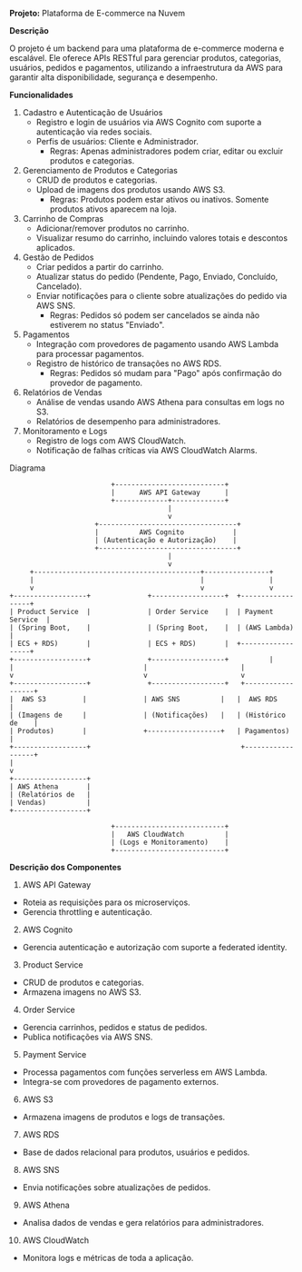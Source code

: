 **Projeto:** Plataforma de E-commerce na Nuvem

**Descrição**

O projeto é um backend para uma plataforma de e-commerce moderna e escalável. 
Ele oferece APIs RESTful para gerenciar produtos, categorias, usuários, pedidos 
e pagamentos, utilizando a infraestrutura da AWS para garantir alta disponibilidade, 
segurança e desempenho.

**Funcionalidades**
1. Cadastro e Autenticação de Usuários
   - Registro e login de usuários via AWS Cognito com suporte a autenticação via redes sociais.
   - Perfis de usuários: Cliente e Administrador.
     - Regras:
     Apenas administradores podem criar, editar ou excluir produtos e categorias.
2. Gerenciamento de Produtos e Categorias
   - CRUD de produtos e categorias.
   - Upload de imagens dos produtos usando AWS S3.
     - Regras:
     Produtos podem estar ativos ou inativos. Somente produtos ativos aparecem na loja.
3. Carrinho de Compras
   - Adicionar/remover produtos no carrinho.
   - Visualizar resumo do carrinho, incluindo valores totais e descontos aplicados.
4. Gestão de Pedidos
   - Criar pedidos a partir do carrinho.
   - Atualizar status do pedido (Pendente, Pago, Enviado, Concluído, Cancelado).
   - Enviar notificações para o cliente sobre atualizações do pedido via AWS SNS.
     - Regras:
     Pedidos só podem ser cancelados se ainda não estiverem no status "Enviado".
5. Pagamentos
   - Integração com provedores de pagamento usando AWS Lambda para processar pagamentos.
   - Registro de histórico de transações no AWS RDS.
     - Regras:
     Pedidos só mudam para "Pago" após confirmação do provedor de pagamento.
6. Relatórios de Vendas
   - Análise de vendas usando AWS Athena para consultas em logs no S3.
   - Relatórios de desempenho para administradores.
7. Monitoramento e Logs
   - Registro de logs com AWS CloudWatch.
   - Notificação de falhas críticas via AWS CloudWatch Alarms.

Diagrama
```
                         +---------------------------+
                         |      AWS API Gateway      |
                         +-------------+-------------+
                                       |
                                       v
                     +----------------------------------+
                     |          AWS Cognito            |
                     | (Autenticação e Autorização)    |
                     +----------------------------------+
                                       |
                                       v
     +-----------------------------------------+----------------+
     |                                         |                |
     v                                         v                v
+------------------+              +------------------+  +------------------+
| Product Service  |              | Order Service    |  | Payment Service  |
| (Spring Boot,    |              | (Spring Boot,    |  | (AWS Lambda)     |
| ECS + RDS)       |              | ECS + RDS)       |  +------------------+
+------------------+              +------------------+          |
|                                |                       |
v                                v                       v
+------------------+              +------------------+   +------------------+
|  AWS S3         |              | AWS SNS          |   |  AWS RDS         |
| (Imagens de     |              | (Notificações)   |   | (Histórico de    |
| Produtos)       |              +------------------+   | Pagamentos)      |
+------------------+                                     +------------------+
|
v
+------------------+
| AWS Athena       |
| (Relatórios de   |
| Vendas)          |
+------------------+

                         +---------------------------+
                         |   AWS CloudWatch          |
                         | (Logs e Monitoramento)    |
                         +---------------------------+
```

**Descrição dos Componentes**

1. AWS API Gateway

- Roteia as requisições para os microserviços.
- Gerencia throttling e autenticação.

2. AWS Cognito

- Gerencia autenticação e autorização com suporte a federated identity.

3. Product Service

- CRUD de produtos e categorias.
- Armazena imagens no AWS S3.

4. Order Service

- Gerencia carrinhos, pedidos e status de pedidos.
- Publica notificações via AWS SNS.

5. Payment Service

- Processa pagamentos com funções serverless em AWS Lambda.
- Integra-se com provedores de pagamento externos.

6. AWS S3

- Armazena imagens de produtos e logs de transações.

7. AWS RDS

- Base de dados relacional para produtos, usuários e pedidos.

8. AWS SNS

- Envia notificações sobre atualizações de pedidos.

9. AWS Athena

- Analisa dados de vendas e gera relatórios para administradores.

10. AWS CloudWatch

- Monitora logs e métricas de toda a aplicação.